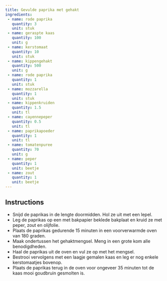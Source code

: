 ```yaml
---
title: Gevulde paprika met gehakt
ingredients:
 - name: rode paprika
   quantity: 3
   unit: stuk
 - name: geraspte kaas
   quantity: 100
   unit: g
 - name: kerstomaat
   quantity: 10
   unit: stuk
 - name: kippengehakt
   quantity: 500
   unit: g
 - name: rode paprika
   quantity: 1
   unit: stuk
 - name: mozzarella
   quantity: 1
   unit: stuk
 - name: kippenkruiden
   quantity: 1.5
   unit: tl
 - name: cayennepeper
   quantity: 0.5
   unit: tl
 - name: paprikapoeder
   quantity: 1
   unit: tl
 - name: tomatenpuree
   quantity: 70
   unit: g
 - name: peper
   quantity: 1
   unit: beetje
 - name: zout
   quantity: 1
   unit: beetje
---
```


<Recipe />

## Instructions
  - Snijd de paprikas in de lengte doormidden. Hol ze uit met een lepel.
  - Leg de paprikas op een met bakpapier beklede bakplaat en kruid ze met peper, zout en olijfolie.
  - Plaats de paprikas gedurende 15 minuten in een voorverwarmde oven van 180 graden.
  - Maak ondertussen het gehaktmengsel. Meng in een grote kom alle benodigdheden.
  - Haal de paprikas uit de oven en vul ze op met het mengsel.
  - Bestrooi vervolgens met een laagje gemalen kaas en leg er nog enkele kerstomaatjes bovenop.
  - Plaats de paprikas terug in de oven voor ongeveer 35 minuten tot de kaas mooi goudbruin gesmolten is.